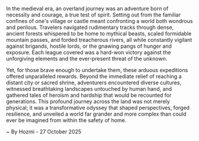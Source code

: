
In the medieval era, an overland journey was an adventure born of necessity and courage, a true test of spirit. Setting out from the familiar confines of one's village or castle meant confronting a world both wondrous and perilous. Travelers navigated rudimentary tracks through dense, ancient forests whispered to be home to mythical beasts, scaled formidable mountain passes, and forded treacherous rivers, all while constantly vigilant against brigands, hostile lords, or the gnawing pangs of hunger and exposure. Each league covered was a hard-won victory against the unforgiving elements and the ever-present threat of the unknown.

Yet, for those brave enough to undertake them, these arduous expeditions offered unparalleled rewards. Beyond the immediate relief of reaching a distant city or sacred shrine, adventurers encountered diverse cultures, witnessed breathtaking landscapes untouched by human hand, and gathered tales of heroism and hardship that would be recounted for generations. This profound journey across the land was not merely physical; it was a transformative odyssey that shaped perspectives, forged resilience, and unveiled a world far grander and more complex than could ever be imagined from within the safety of home.

~ By Hozmi - 27 October 2025
